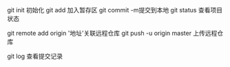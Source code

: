 git init 初始化
git add 加入暂存区
git commit -m提交到本地
git status 查看项目状态

git remote add origin '地址'关联远程仓库
git push -u origin master 上传远程仓库

git log 查看提交记录


